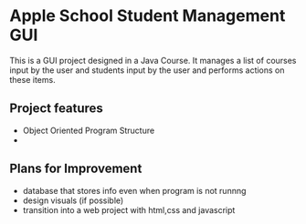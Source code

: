 # Apple School Student Management GUI

This is a GUI project designed in a Java Course. It manages a list of courses input by the user and students input by the user and performs actions on these items.

## Project features

- Object Oriented Program Structure
-

## Plans for Improvement

- database that stores info even when program is not runnng
- design visuals (if possible)
- transition into a web project with html,css and javascript
